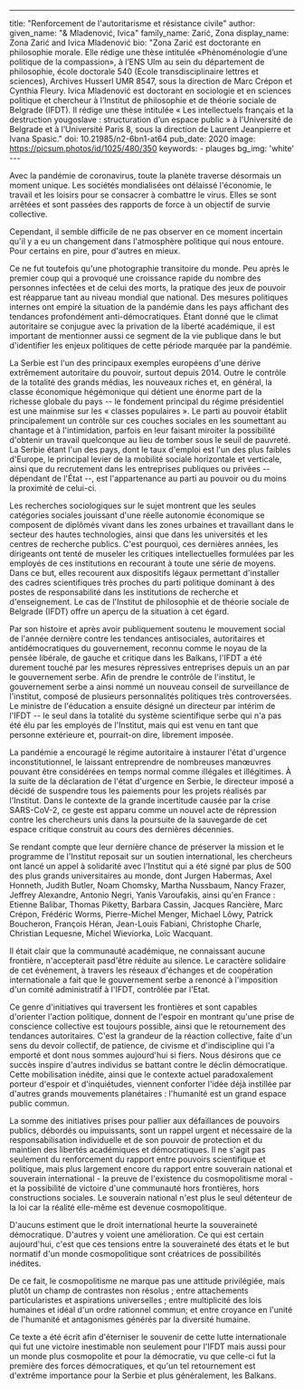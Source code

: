 ---
title: "Renforcement de l\'autoritarisme et résistance civile"
author:
    given_name: "& Mladenović, Ivica"
    family_name: Zarić, Zona
    display_name: Zona Zarić and Ivica Mladenović
    bio: "Zona Zarić est doctorante en philosophie morale. Elle rédige une thèse intitulée «Phénoménologie d’une politique de la compassion», à l’ENS Ulm au sein du département de philosophie, école doctorale 540 (Ecole transdisciplinaire lettres et sciences), Archives Husserl UMR 8547, sous la direction de Marc Crépon et Cynthia Fleury. Ivica Mladenović est doctorant en sociologie et en sciences politique et chercheur à l’Institut de philosophie et de théorie sociale de Belgrade (IFDT). Il rédige une thèse intitulée « Les intellectuels français et la destruction yougoslave : structuration d’un espace public » à l’Université de Belgrade et à l’Université Paris 8, sous la direction de Laurent Jeanpierre et Ivana Spasic."
doi: 10.21985/n2-6bn1-at64
pub_date: 2020
image: https://picsum.photos/id/1025/480/350
keywords:
    - plauges
bg_img: 'white'
--- 

Avec la pandémie de coronavirus, toute la planète traverse désormais un moment unique. Les sociétés mondialisées ont délaissé l\'économie, le travail et les loisirs pour se consacrer à combattre le virus. Elles se sont arrêtées et sont passées des rapports de force à un objectif de survie collective. 

Cependant, il semble difficile de ne pas observer en ce moment incertain qu\'il y a eu un changement dans l\'atmosphère politique qui nous entoure. Pour certains en pire, pour d'autres en mieux.

Ce ne fut toutefois qu\'une photographie transitoire du monde. Peu après le premier coup qui a provoqué une croissance rapide du nombre des personnes infectées et de celui des morts, la pratique des jeux de pouvoir est réapparue tant au niveau mondial que national. Des mesures politiques internes ont empiré la situation de la pandémie dans les pays affichant des tendances profondément anti-démocratiques. Étant donné que le climat autoritaire se conjugue avec la privation de la liberté académique, il est important de mentionner aussi ce segment de la vie publique dans le but d\'identifier les enjeux politiques de cette période marquée par la pandémie.

La Serbie est l\'un des principaux exemples européens d'une dérive extrêmement autoritaire du pouvoir, surtout depuis 2014. Outre le contrôle de la totalité des grands médias, les nouveaux riches et, en général, la classe économique hégémonique qui détient une énorme part de la richesse globale du pays -- le fondement principal du régime présidentiel est une mainmise sur les « classes populaires ». Le parti au pouvoir établit principalement un contrôle sur ces couches sociales en les soumettant au chantage et à l\'intimidation, parfois en leur faisant miroiter la possibilité d'obtenir un travail quelconque au lieu de tomber sous le seuil de pauvreté. La Serbie étant l\'un des pays, dont le taux d\'emploi est l'un des plus faibles d\'Europe, le principal levier de la mobilité sociale horizontale et verticale, ainsi que du recrutement dans les entreprises publiques ou privées -- dépendant de l\'État --, est l\'appartenance au parti au pouvoir ou du moins la proximité de celui-ci.

Les recherches sociologiques sur le sujet montrent que les seules catégories sociales jouissant d\'une réelle autonomie économique se composent de diplômés vivant dans les zones urbaines et travaillant dans le secteur des hautes technologies, ainsi que dans les universités et les centres de recherche publics. C\'est pourquoi, ces dernières années, les dirigeants ont tenté de museler les critiques intellectuelles formulées par les employés de ces institutions en recourant à toute une série de moyens. Dans ce but, elles recourent aux dispositifs légaux permettant d\'installer des cadres scientifiques très proches du parti politique dominant à des postes de responsabilité dans les institutions de recherche et d\'enseignement. Le cas de l\'Institut de philosophie et de théorie sociale de Belgrade (IFDT) offre un aperçu de la situation à cet égard.

Par son histoire et après avoir publiquement soutenu le mouvement social de l\'année dernière contre les tendances antisociales, autoritaires et antidémocratiques du gouvernement, reconnu comme le noyau de la pensée libérale, de gauche et critique dans les Balkans, l'IFDT a été durement touché par les mesures répressives entreprises depuis un an par le gouvernement serbe. Afin de prendre le contrôle de l\'institut, le gouvernement serbe a ainsi nommé un nouveau conseil de surveillance de l\'institut, composé de plusieurs personnalités politiques très controversées. Le ministre de l\'éducation a ensuite désigné un directeur par intérim de l\'IFDT -- le seul dans la totalité du système scientifique serbe qui n\'a pas été élu par les employés de l\'Institut, mais qui est venu en tant que personne extérieure et, pourrait-on dire, librement imposée.

La pandémie a encouragé le régime autoritaire à instaurer l\'état d\'urgence inconstitutionnel, le laissant entreprendre de nombreuses manœuvres pouvant être considérées en temps normal comme illégales et illégitimes. À la suite de la déclaration de l\'état d\'urgence en Serbie, le directeur imposé a décidé de suspendre tous les paiements pour les projets réalisés par l\'Institut. Dans le contexte de la grande incertitude causée par la crise SARS-CoV-2, ce geste est apparu comme un nouvel acte de répression contre les chercheurs unis dans la poursuite de la sauvegarde de cet espace critique construit au cours des dernières décennies. 

Se rendant compte que leur dernière chance de préserver la mission et le programme de l\'Institut reposait sur un soutien international, les chercheurs ont lancé un appel à solidarité avec l\'Institut qui a été signé par plus de 500 des plus grands universitaires au monde, dont Jurgen Habermas, Axel Honneth, Judith Butler, Noam Chomsky, Martha Nussbaum, Nancy Frazer, Jeffrey Alexandre, Antonio Negri, Yanis Varoufakis, ainsi qu\'en France : Etienne Balibar, Thomas Piketty, Barbara Cassin, Jacques Rancière, Marc Crépon, Frédéric Worms, Pierre-Michel Menger, Michael Lôwy, Patrick Boucheron, François Héran, Jean-Louis Fabiani, Christophe Charle, Christian Lequesne, Michel Wieviorka, Loïc Wacquant.

Il était clair que la communauté académique, ne connaissant aucune frontière, n'accepterait pasd'être réduite au silence. Le caractère solidaire de cet événement, à travers les réseaux d'échanges et de coopération internationale a fait que le gouvernement serbe a renoncé à l'imposition d'un comité administratif à l'IFDT, contrôlée par l'Etat.

Ce genre d\'initiatives qui traversent les frontières et sont capables d'orienter l'action politique, donnent de l'espoir en montrant qu\'une prise de conscience collective est toujours possible, ainsi que le retournement des tendances autoritaires. C'est la grandeur de la réaction collective, faite d'un sens du devoir collectif, de patience, de civisme et d'indiscipline qui l'a emporté et dont nous sommes aujourd\'hui si fiers. Nous désirons que ce succès inspire d'autres individus se battant contre le déclin démocratique. Cette mobilisation inédite, ainsi que le contexte actuel paradoxalement porteur d\'espoir et d'inquiétudes, viennent conforter l'idée déjà instillée par d'autres grands mouvements planétaires : l'humanité est un grand espace public commun.

La somme des initiatives prises pour pallier aux défaillances de pouvoirs publics, débordés ou impuissants, sont un rappel urgent et nécessaire de la responsabilisation individuelle et de son pouvoir de protection et du maintien des libertés académiques et démocratiques. Il ne s'agit pas seulement du renforcement du rapport entre pouvoirs scientifique et politique, mais plus largement encore du rapport entre souverain national et souverain international - la preuve de l'existence du cosmopolitisme moral - et la possibilité de victoire d'une communauté hors frontières, hors constructions sociales. Le souverain national n'est plus le seul détenteur de la loi car la réalité elle-même est devenue cosmopolitique.

D'aucuns estiment que le droit international heurte la souveraineté démocratique. D'autres y voient une amélioration. Ce qui est certain aujourd'hui, c'est que ces tensions entre la souveraineté des états et le but normatif d'un monde cosmopolitique sont créatrices de possibilités inédites. 

De ce fait, le cosmopolitisme ne marque pas une attitude privilégiée, mais plutôt un champ de contrastes non résolus ; entre attachements particularistes et aspirations universelles ; entre multiplicité des lois humaines et idéal d'un ordre rationnel commun; et entre croyance en l'unité de l'humanité et antagonismes générés par la diversité humaine.

Ce texte a été écrit afin d'éterniser le souvenir de cette lutte internationale qui fut une victoire inestimable non seulement pour l'IFDT mais aussi pour un monde plus cosmopolite et pour la démocratie, vu que celle-ci fut la première des forces démocratiques, et qu\'un tel retournement est d'extrême importance pour la Serbie et plus généralement, les Balkans. 
